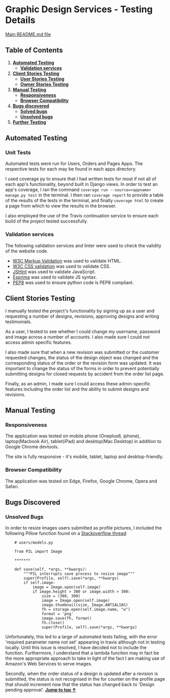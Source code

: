 # Graphic Design Services - Testing Details

[Main README.md file](README.md)

## Table of Contents

1. [**Automated Testing**](#automated-testing)
    - [**Validation services**](#validation-services)
2. [**Client Stories Testing**](#client-stories-testing)
    - [**User Stories Testing**](#as-a-user-i-want-to)
    - [**Owner Stories Testing**](#as-an-owner-i-want-to)
3. [**Manual Testing**](#manual-testing)
    - [**Responsiveness**](#responsiveness)
    - [**Browser Compatibility**](#browser-compatibility)
4. [**Bugs discovered**](#bugs-discovered)
    - [**Solved bugs**](#solved-bugs)
    - [**Unsolved bugs**](#unsolved-bugs)
5. [**Further Testing**](#further-testing)

## Automated Testing

### Unit Tests

Automated tests were run for Users, Orders and Pages Apps. The respective tests for each may be found in each apps directory. 

I used coverage py to ensure that I had written tests for most if not all of each app's functionality, beyond built in Django views.
In order to test an app's coverage, I ran the command ```coverage run --source=<appname> manage.py test``` in the terminal. I then ran
```coverage report``` to provide a table of the results of the tests in the terminal, and finally ```coverage html``` to create a page
from which to view the results in the browser.

I also employed the use of the Travis continuation service to ensure each build of the project tested successfully.

### Validation services
The following validation services and linter were used to check the validity of the website code.
- [W3C Markup Validation](https://validator.w3.org/) was used to validate HTML.
- [W3C CSS validation](https://jigsaw.w3.org/css-validator/) was used to validate CSS.
- [JSHint](https://jshint.com/) was used to validate JavaScript.
- [Esprima](https://esprima.org/demo/validate.html) was used to validate JS syntax.
- [PEP8](http://pep8online.com/) was used to ensure python code is PEP8 compliant.

## Client Stories Testing

I manually tested the project's functionality by signing up as a user and requesting a number of designs, revisions, approving designs and
writing testimonials.

As a user, I tested to see whether I could change my username, password and image across a number of accounts. I also made sure I could not access
admin specific features.

I also made sure that when a new revision was submitted or the customer requested changes, the status of the design object was changed and the corresponding
status of the order or the revision form was updated. It was important to change the status of the forms in order to prevent potentially submitting designs for 
closed requests by accident from the order list page.

Finally, as an admin, I made sure I could access these admin-specific features including the order list and the ability to submit designs and revisions.

## Manual Testing

### Responsiveness

The application was tested on mobile phone (Oneplus6, iphone), laptop(Macbook Air), tablet(iPad) and desktop(Mac Desktop) in addition to Google Chrome devtools. 

The site is fully responsive - it's mobile, tablet, laptop and desktop-friendly.

### Browser Compatibility

The application was tested on Edge, Firefox, Google Chrome, Opera and Safari.

## Bugs Discovered

### Unsolved Bugs

In order to resize images users submitted as profile pictures, I included the following Pillow function found on a [Stackoverflow thread](https://stackoverflow.com/questions/14680323/django-getting-pil-image-save-method-to-work-with-amazon-s3boto-storage):

```
    # users/models.py

    from PIL import Image

    *******
    
    def save(self, *args, **kwargs):
        """PIL interrupts save process to resize image"""  
        super(Profile, self).save(*args, **kwargs)
        if self.image:
            image = Image.open(self.image)
            if image.height > 300 or image.width > 300:
                size = (300, 300)
                image = Image.open(self.image)
                image.thumbnail(size, Image.ANTIALIAS) 
                fh = storage.open(self.image.name, "w")
                format = 'png' 
                image.save(fh, format)
                fh.close()
                super(Profile, self).save(*args, **kwargs)

```

Unfortunately, this led to a large of automated tests failing, with the error 'required parameter name not set'
appearing in travis although not in testing locally. Until this issue is resolved, I have decided not to include the function. Furthermore,
I understand that a lambda function may in fact be the more appropriate approach to take in light of the fact I am making use of Amazon's Web Services
to serve images.

Secondly, when the order status of a design is updated after a revision is submitted, the status is not recognised in the for counter on the profile page
that should increment now that the status has changed back to 'Design pending approval'.
[**Jump to top &uarr;**](#table-of-contents)